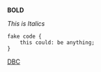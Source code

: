 **BOLD**

_This is Italics_

```
fake code {
	this could: be anything;
}

```

[DBC](https://devbootcamp.com)